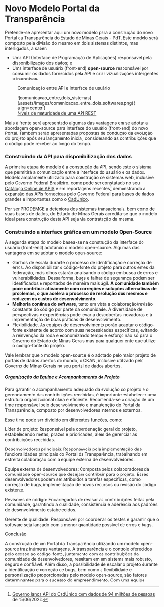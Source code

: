 # Novo Modelo Portal da Transparência

Pretende-se apresentar aqui um novo modelo para a construção do novo Portal da Transparência do Estado de Minas Gerais - PdT.
Este modelo será composto pela divisão do mesmo em dois sistemas distintos, mas interligados, a saber:

  - Uma API (Interface de Programação de Aplicações) responsável pela disponibilização dos dados; e
  - Uma interface de usuário (front-end) **open-source** responsável por consumir os dados fornecidos pela API e criar vizualizações inteligentes e interativas.

<figure markdown>
  <p class="p-center">Comunicação entre API e interface de usuário</p>
  ![comunicacao_entre_dois_sistemas](/assets/images/comunicacao_entre_dois_softwares.png){ align=center }
  <figcaption><a href='https://www.programmers.com.br/blog/niveis-de-maturidade-de-uma-api-rest/'>Níveis de maturidade de uma API REST</a></figcaption>
</figure>

Mais à frente será apresentado algumas das vantagens em se adotar a abordagem open-source para interface do usuário (front-end) do novo Portal. Também serão apresentadas propostas de condução da evolução do projeto após seu lançamento inicial, considerando as contribuições que o código pode receber ao longo do tempo.

### Construindo da API para disponibilização dos dados

A primeira etapa do modelo é a construção da API, sendo este o sistema que permitirá a comunicação entre a interface do usuário e os dados.
Modelo amplamente utilizado para construção de sistemas web, inclusive pelo Governo Federal Brasileiro, como pode ser constatado no seu [Catálogo Online de APIS](https://www.gov.br/conecta/catalogo/apis/) e em reportagens recentes[^1] demonstrando a expansão das APIs fornecidas pelo Governo Federal para bases de dados grandes e importantes como o [CadÚnico](https://www.gov.br/conecta/catalogo/apis/cadunico-servicos).

Por ser PRODEMGE a detentora dos sistemas transacionais, bem como de suas bases de dados, do Estado de Minas Gerais acredita-se que o modelo ideal para construção desta API seja via contratação da mesma.

### Construindo a interface gráfica em um modelo Open-Source

A segunda etapa do modelo basea-se na construção da interface do usuário (front-end) adotando o modelo open-source.
Algumas das vantagens em se adotar o modelo open-source:

  - Ganhos de escala durante o processo de identificação e correção de erros.
  Ao disponibilizar o código-fonte do projeto para outros entes da federação, mais olhos estarão analisando o código em busca de erros e vulnerabilidades.
  Dessa forma, bugs e falhas de segurança podem ser identificados e reportados de maneira mais ágil.
  **A comunidade também pode contribuir ativamente com correções e soluções alternativas de problemas, o que acelera o processo de resolução dos mesmos e reduzem os custos de desenvolvimento**.
  - **Melhoria contínua do software**, tento em vista a colaboração/revisão constante do código por parte da comunidade.
  A diversidade de perspectivas e experiências pode levar a descobertas inovadoras e à implementação de boas práticas de desenvolvimento.
  - Flexibilidade.
  As equipes de desenvolvimento porão adaptar o código-fonte existente de acordo com suas necessidades específicas, evitando a reinvenção da roda e economizando tempo e esforço não só para o Governo do Estado de Minas Gerais mas para qualquer ente que utilize o código-fonte do projeto.

Vale lembrar que o modelo open-source é o adotado pelo maior projeto de portais de dados abertos do mundo, o CKAN, inclusive utilizado pelo Governo de Minas Gerais no seu portal de dados abertos.

##### Organização da Equipe e Acompanhamento do Projeto

Para garantir o acompanhamento adequado da evolução do projeto e o gerenciamento das contribuições recebidas, é importante estabelecer uma estrutura organizacional clara e eficiente. Recomenda-se a criação de um time responsável pelo desenvolvimento e manutenção do Portal da Transparência, composto por desenvolvedores internos e externos.

Esse time pode ser dividido em diferentes funções, como:

Líder de projeto: Responsável pela coordenação geral do projeto, estabelecendo metas, prazos e prioridades, além de gerenciar as contribuições recebidas.

Desenvolvedores principais: Responsáveis pela implementação das funcionalidades principais do Portal da Transparência, trabalhando em estreita colaboração com a equipe externa de desenvolvedores.

Equipe externa de desenvolvedores: Composta pelos colaboradores da comunidade open-source que desejam contribuir para o projeto. Esses desenvolvedores podem ser atribuídos a tarefas específicas, como correção de bugs, implementação de novos recursos ou revisão do código existente.

Revisores de código: Encarregados de revisar as contribuições feitas pela comunidade, garantindo a qualidade, consistência e aderência aos padrões de desenvolvimento estabelecidos.

Gerente de qualidade: Responsável por coordenar os testes e garantir que o software seja lançado com a menor quantidade possível de erros e bugs.

Conclusão

A construção de um Portal da Transparência utilizando um modelo open-source traz inúmeras vantagens. A transparência e o controle oferecidos pelo acesso ao código-fonte, juntamente com as contribuições da comunidade de desenvolvedores, resultam em um sistema mais robusto, seguro e confiável. Além disso, a possibilidade de escalar o projeto durante a identificação e correção de bugs, bem como a flexibilidade e personalização proporcionadas pelo modelo open-source, são fatores determinantes para o sucesso do empreendimento. Com uma equipe

[^1]: [Governo lança API do CadÚnico com dados de 94 milhões de pessoas](https://www.convergenciadigital.com.br/Gestao/Governo-lanca-API-do-CadUnico-com-dados-de-94-milhoes-de-pessoas-63459.html) de 15/06/2023.
